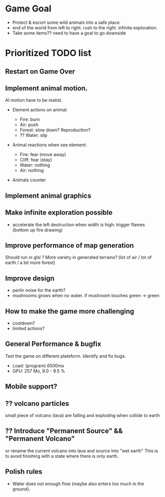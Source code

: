 Game Goal
===
- Protect & escort some wild animals into a safe place.
- end of the world from left to right. rush to the right. infinite exploration.
- Take some items?? need to have a goal to go downside

Prioritized TODO list
===

Restart on Game Over
---

Implement animal motion.
---
AI motion have to be realist.

- Element actions on animal:
  - Fire: burn
  - Air: push
  - Forest: slow down? Reproduction?
  - ?? Water: slip
- Animal reactions when see element:
  - Fire: fear (move away)
  - Cliff: fear (stay)
  - Water: nothing
  - Air: nothing

- Animals counter

Implement animal graphics
---

Make infinite exploration possible
---
- accelerate the left destruction when width is high: trigger flames (bottom up fire drawing)

Improve performance of map generation
---
Should run in glsl ?
More variety in generated terrains? (lot of air / lot of earth / a bit more forest)

Improve design
---
- perlin noise for the earth?
- mushrooms grows when no water. if mushroom touches green -> green

How to make the game more challenging
---
- cooldown?
- limited actions?

General Performance & bugfix
---

Test the game on different plateform. Identify and fix bugs.

- Load: (program) 6500ms
- GPU: 257 Mo, 9.0 - 9.5 %


Mobile support?
---

?? volcano particles
---

small piece of volcano (lava) are falling and exploding when collide to earth

?? Introduce "Permanent Source" && "Permanent Volcano"
---
or rename the current volcano into lava and source into "wet earth"
This is to avoid finishing with a state where there is only earth.


Polish rules
---

- Water does not enough flow (maybe also enters too much in the ground).
